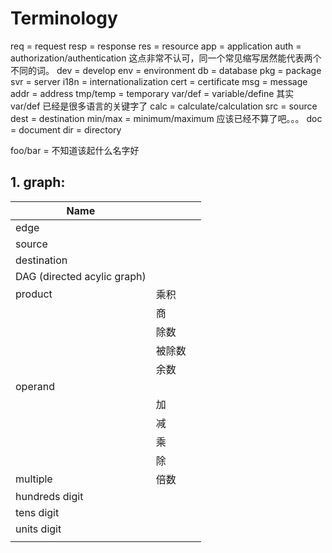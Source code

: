 # Terminology



req = request
resp = response
res = resource
app = application
auth = authorization/authentication 这点非常不认可，同一个常见缩写居然能代表两个不同的词。
dev = develop
env = environment
db = database
pkg = package
svr = server
i18n = internationalization
cert = certificate
msg = message
addr = address
tmp/temp = temporary
var/def = variable/define 其实 var/def 已经是很多语言的关键字了
calc = calculate/calculation
src = source
dest = destination
min/max = minimum/maximum 应该已经不算了吧。。。
doc = document
dir = directory


foo/bar = 不知道该起什么名字好

## 1. graph:
| Name                        |        |      |
| --------------------------- | ------ | ---- |
| edge                        |        |      |
| source                      |        |      |
| destination                 |        |      |
| DAG (directed acylic graph) |        |      |
| product                     | 乘积   |      |
|                             | 商     |      |
|                             | 除数   |      |
|                             | 被除数 |      |
|                             | 余数   |      |
| operand                     |        |      |
|                             | 加     |      |
|                             | 减     |      |
|                             | 乘     |      |
|                             | 除     |      |
| multiple                    | 倍数   |      |
| hundreds digit              |        |      |
| tens digit                  |        |      |
| units digit                 |        |      |
|                             |        |      |

